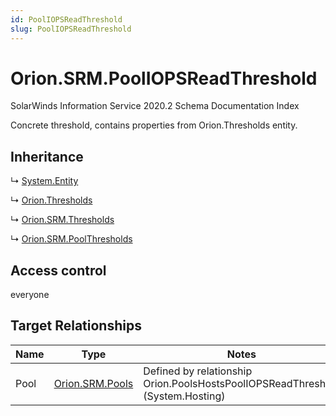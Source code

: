 ```yaml
---
id: PoolIOPSReadThreshold
slug: PoolIOPSReadThreshold
---
```


# Orion.SRM.PoolIOPSReadThreshold

SolarWinds Information Service 2020.2 Schema Documentation Index

Concrete threshold, contains properties from Orion.Thresholds entity.

## Inheritance

↳ [System.Entity](./../System/Entity)

↳ [Orion.Thresholds](./../Orion/Thresholds)

↳ [Orion.SRM.Thresholds](./../Orion.SRM/Thresholds)

↳ [Orion.SRM.PoolThresholds](./../Orion.SRM/PoolThresholds)

## Access control

everyone

## Target Relationships

| Name | Type | Notes |
| ------ | ------ | ------ |
| Pool | [Orion.SRM.Pools](./../Orion.SRM/Pools) | Defined by relationship Orion.PoolsHostsPoolIOPSReadThreshold (System.Hosting) |


